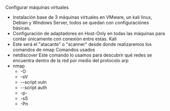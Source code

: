Configurar máquinas virtuales
* Instalación base de 3 máquinas virtuales en VMware, un kali linux, Debian y Windows Server, todos se quedan con configuraciónes básicas.
* Configuración de adaptadores en Host-Only en todas las máquinas para contar únicamente con conexión entre estas.
Kali
* Este será el "atacante" o "scanner" desde donde realizaremos los comandos de nmap
Comandos usados
* netdiscover
Este comando lo usamos para descubrir qué redes se encuentra dentro de la red por medio del protocolo arp
* nmap
	* -O
	* -sV
	* --script vuln
	* --script auth
	* -p-
	* -sS
	* -Pn
